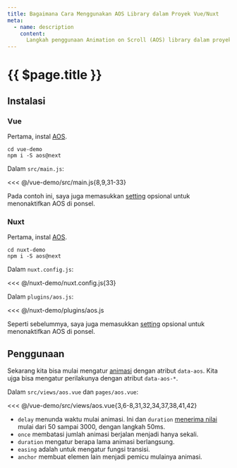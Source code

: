 ```yaml
---
title: Bagaimana Cara Menggunakan AOS Library dalam Proyek Vue/Nuxt
meta:
  - name: description
    content:
      Langkah penggunaan Animation on Scroll (AOS) library dalam proyek Vue/Nuxt.
---
```


# {{ $page.title }}

<start-tutorial demo="aos" lang="id"/>

## Instalasi

### Vue

Pertama, instal [AOS](https://github.com/michalsnik/aos).

```bash{2}
cd vue-demo
npm i -S aos@next
```

Dalam `src/main.js`:

<<< @/vue-demo/src/main.js{8,9,31-33}

Pada contoh ini, saya juga memasukkan [setting](https://github.com/michalsnik/aos#1-initialize-aos) opsional untuk menonaktifkan AOS di ponsel.

### Nuxt

Pertama, instal [AOS](https://github.com/michalsnik/aos).

```bash{2}
cd nuxt-demo
npm i -S aos@next
```

Dalam `nuxt.config.js`:

<<< @/nuxt-demo/nuxt.config.js{33}

Dalam `plugins/aos.js`:

<<< @/nuxt-demo/plugins/aos.js

Seperti sebelummya, saya juga memasukkan [setting](https://github.com/michalsnik/aos#1-initialize-aos) opsional untuk menonaktifkan AOS di ponsel.

## Penggunaan

Sekarang kita bisa mulai mengatur [animasi](https://github.com/michalsnik/aos#animations) dengan atribut `data-aos`. Kita ujga bisa mengatur perilakunya dengan atribut `data-aos-*`.

Dalam `src/views/aos.vue` dan `pages/aos.vue`:

<<< @/vue-demo/src/views/aos.vue{3,6-8,31,32,34,37,38,41,42}

- `delay` menunda waktu mulai animasi. Ini dan `duration` [menerima nilai](https://github.com/michalsnik/aos#setting-duration-delay) mulai dari 50 sampai 3000, dengan langkah 50ms.
- `once` membatasi jumlah animasi berjalan menjadi hanya sekali.
- `duration` mengatur berapa lama animasi berlangsung.
- `easing` adalah untuk mengatur fungsi transisi.
- `anchor` membuat elemen lain menjadi pemicu mulainya animasi.
